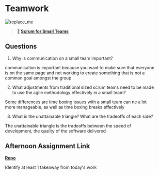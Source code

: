 # Teamwork

![replace_me](https://codeworks.blob.core.windows.net/public/assets/img/illustrations/placeholder.svg)

> **📖 [Scrum for Small Teams](https://codeworksacademy.com/fs-student-guide/resources/wk8-9/02-Scrum-For-Small-Teams)**

## Questions

1. Why is communication on a small team important?

communication is important because you want to make sure that everyone is on the same page and not working to create something that is not a common goal amongst the group

2. What adjustments from traditional sized scrum teams need to be made to use the agile methodology effectively in a small team?

Some differences are time boxing issues with a small team can ne a lot more manageable, as well as time boxing breaks effectively

3. What is the unattainable triangle? What are the tradeoffs of each side?

The unattainable triangle is the tradeoffs between the speed of development, the quality of the software delivered

## Afternoon Assignment Link

**[Repo](https://github.com/garrett-adamss/<ASSIGNMENT_REPO>)**

Identify at least 1 takeaway from today's work
